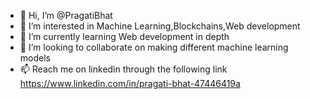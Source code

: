 - 👋 Hi, I’m @PragatiBhat
- 👀 I’m interested in Machine Learning,Blockchains,Web development
- 🌱 I’m currently learning Web development in depth
- 💞️ I’m looking to collaborate on making different machine learning models 
- 📫 Reach me on linkedin through the following link https://www.linkedin.com/in/pragati-bhat-47446419a

<!---
PragatiBhat/PragatiBhat is a ✨ special ✨ repository because its `README.md` (this file) appears on your GitHub profile.
You can click the Preview link to take a look at your changes.
--->
